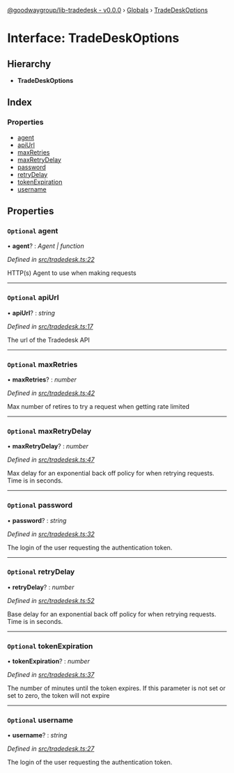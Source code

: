 [@goodwaygroup/lib-tradedesk - v0.0.0](../README.md) › [Globals](../globals.md) › [TradeDeskOptions](tradedeskoptions.md)

# Interface: TradeDeskOptions

## Hierarchy

* **TradeDeskOptions**

## Index

### Properties

* [agent](tradedeskoptions.md#optional-agent)
* [apiUrl](tradedeskoptions.md#optional-apiurl)
* [maxRetries](tradedeskoptions.md#optional-maxretries)
* [maxRetryDelay](tradedeskoptions.md#optional-maxretrydelay)
* [password](tradedeskoptions.md#optional-password)
* [retryDelay](tradedeskoptions.md#optional-retrydelay)
* [tokenExpiration](tradedeskoptions.md#optional-tokenexpiration)
* [username](tradedeskoptions.md#optional-username)

## Properties

### `Optional` agent

• **agent**? : *Agent | function*

*Defined in [src/tradedesk.ts:22](https://github.com/GoodwayGroup/lib-tradedesk/blob/4d57b6d/src/tradedesk.ts#L22)*

HTTP(s) Agent to use when making requests

___

### `Optional` apiUrl

• **apiUrl**? : *string*

*Defined in [src/tradedesk.ts:17](https://github.com/GoodwayGroup/lib-tradedesk/blob/4d57b6d/src/tradedesk.ts#L17)*

The url of the Tradedesk API

___

### `Optional` maxRetries

• **maxRetries**? : *number*

*Defined in [src/tradedesk.ts:42](https://github.com/GoodwayGroup/lib-tradedesk/blob/4d57b6d/src/tradedesk.ts#L42)*

Max number of retires to try a request when getting rate limited

___

### `Optional` maxRetryDelay

• **maxRetryDelay**? : *number*

*Defined in [src/tradedesk.ts:47](https://github.com/GoodwayGroup/lib-tradedesk/blob/4d57b6d/src/tradedesk.ts#L47)*

Max delay for an exponential back off policy for when retrying requests. Time is in seconds.

___

### `Optional` password

• **password**? : *string*

*Defined in [src/tradedesk.ts:32](https://github.com/GoodwayGroup/lib-tradedesk/blob/4d57b6d/src/tradedesk.ts#L32)*

The login of the user requesting the authentication token.

___

### `Optional` retryDelay

• **retryDelay**? : *number*

*Defined in [src/tradedesk.ts:52](https://github.com/GoodwayGroup/lib-tradedesk/blob/4d57b6d/src/tradedesk.ts#L52)*

Base delay for an exponential back off policy for when retrying requests. Time is in seconds.

___

### `Optional` tokenExpiration

• **tokenExpiration**? : *number*

*Defined in [src/tradedesk.ts:37](https://github.com/GoodwayGroup/lib-tradedesk/blob/4d57b6d/src/tradedesk.ts#L37)*

The number of minutes until the token expires. If this parameter is not set or set to zero, the token will not expire

___

### `Optional` username

• **username**? : *string*

*Defined in [src/tradedesk.ts:27](https://github.com/GoodwayGroup/lib-tradedesk/blob/4d57b6d/src/tradedesk.ts#L27)*

The login of the user requesting the authentication token.
